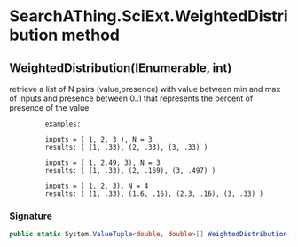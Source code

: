 # SearchAThing.SciExt.WeightedDistribution method
## WeightedDistribution(IEnumerable<double>, int)
retrieve a list of N pairs (value,presence)
             with value between min and max of inputs and presence between 0..1 that represents the percent of presence of the value
             
             examples:
            
             inputs = ( 1, 2, 3 ), N = 3
             results: ( (1, .33), (2, .33), (3, .33) )
             
             inputs = ( 1, 2.49, 3), N = 3
             results: ( (1, .33), (2, .169), (3, .497) )
             
             inputs = ( 1, 2, 3), N = 4
             results: ( (1, .33), (1.6, .16), (2.3, .16), (3, .33) )

### Signature
```csharp
public static System.ValueTuple<double, double>[] WeightedDistribution(IEnumerable<double> inputs, int N)
```
